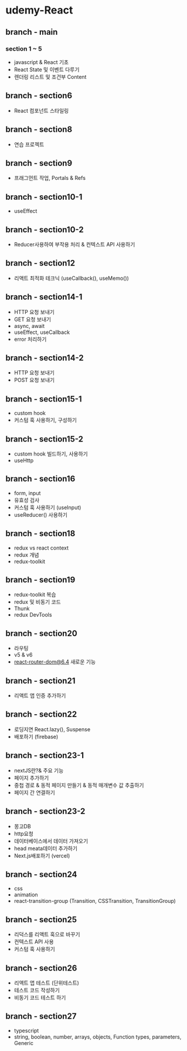 # udemy-React

## branch - main
### section 1 ~ 5
- javascript & React 기초
- React State 및 이벤트 다루기
- 렌더링 리스트 및 조건부 Content

## branch - section6
- React 컴포넌트 스타일링

## branch - section8
- 연습 프로젝트

## branch - section9
- 프래그먼트 작업, Portals & Refs

## branch - section10-1
- useEffect

## branch - section10-2
- Reducer사용하여 부작용 처리 & 컨텍스트 API  사용하기

## branch - section12
- 리액트 최적화 테크닉 (useCallback(), useMemo())

## branch - section14-1
- HTTP 요청 보내기
- GET 요청 보내기
- async, await 
- useEffect, useCallback
- error 처리하기

## branch - section14-2
- HTTP 요청 보내기
- POST 요청 보내기

## branch - section15-1
- custom hook
- 커스텀 훅 사용하기, 구성하기

## branch - section15-2
- custom hook 빌드하기, 사용하기
- useHttp

## branch - section16
- form, input
- 유효성 검사
- 커스텀 훅 사용하기 (useInput)
- useReducer() 사용하기

## branch - section18
- redux vs react context
- redux 개념
- redux-toolkit

## branch - section19
- redux-toolkit 복습
- redux 및 비동기 코드
- Thunk
- redux DevTools

## branch - section20
- 라우팅 
- v5 & v6
- react-router-dom@6.4 새로운 기능

## branch - section21
- 리액트 앱 인증 추가하기


## branch - section22
- 로딩지연 React.lazy(), Suspense
- 배포하기 (firebase)


## branch - section23-1
- nextJS란?& 주요 기능
- 페이지 추가하기
- 중첩 경로 & 동적 페이지 만들기 & 동적 매개변수 값 추출하기
- 페이지 간 연결하기

## branch - section23-2
- 몽고DB
- http요청
- 데이터베이스에서 데이터 가져오기
- head meata데이터 추가하기
- Next.js배포하기 (vercel)

## branch - section24
- css
- animation
- react-transition-group (Transition, CSSTransition, TransitionGroup)

## branch - section25
- 리덕스를 리액트 훅으로 바꾸기
- 컨텍스트 API 사용
- 커스텀 훅 사용하기

## branch - section26
- 리액트 앱 테스트 (단위테스트)
- 테스트 코드 작성하기
- 비동기 코드 테스트 하기

## branch - section27
- typescript
- string, boolean, number, arrays, objects, Function types, parameters, Generic
